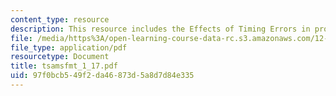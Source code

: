 ```yaml
---
content_type: resource
description: This resource includes the Effects of Timing Errors in problems.
file: /media/https%3A/open-learning-course-data-rc.s3.amazonaws.com/12-864-inference-from-data-and-models-spring-2005/97f0bcb549f2da46873d5a8d7d84e335_tsamsfmt_1_17.pdf
file_type: application/pdf
resourcetype: Document
title: tsamsfmt_1_17.pdf
uid: 97f0bcb5-49f2-da46-873d-5a8d7d84e335
---
```

